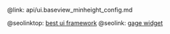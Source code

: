 @link: api/ui.baseview_minheight_config.md

@seolinktop: [best ui framework](https://webix.com)
@seolink: [gage widget](https://webix.com/widget/gage/)